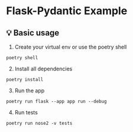 # Flask-Pydantic Example
## 💡 Basic usage
1. Create your virtual env or use the poetry shell
```shell
poetry shell
```
2. Install all dependencies
```shell
poetry install
```
3. Run the app
```shell
poetry run flask --app app run --debug
```
4. Run tests
```shell
poetry run nose2 -v tests
```
